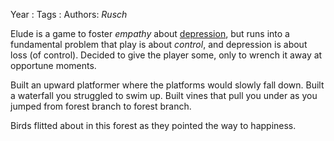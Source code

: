 Year   :
Tags   :
Authors: *Rusch*

Elude is a game to foster *empathy* about [depression](depression.md), but runs into a fundamental problem that play is about *control*, and depression is about loss (of control). Decided to give the player some, only to wrench it away at opportune moments.

Built an upward platformer where the platforms would slowly fall down. Built a waterfall you struggled to swim up. Built vines that pull you under as you jumped from forest branch to forest branch.

Birds flitted about in this forest as they pointed the way to happiness.
